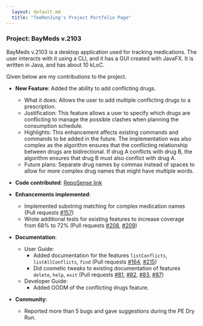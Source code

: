 ```yaml
---
  layout: default.md
  title: "TeeRenJing's Project Portfolio Page"
---
```


### Project: BayMeds v.2103

BayMeds v.2103 is a desktop application used for tracking medications. The user interacts with it using a CLI, and it has a GUI created with JavaFX. It is written in Java, and has about 10 kLoC.

Given below are my contributions to the project.

* **New Feature**: Added the ability to add conflicting drugs.
  * What it does: Allows the user to add multiple conflicting drugs to a prescription.
  * Justification: This feature allows a user to specify which drugs are conflicting to manage the possible clashes when planning the consumption schedule.
  * Highlights: This enhancement affects existing commands and commands to be added in the future.
    The implementation was also complex as the algorithm ensures that the conflicting relationship between drugs are bidirectional.
    If drug A conflicts with drug B, the algorithm ensures that drug B must also conflict with drug A.  
  * Future plans: Separate drug names by commas instead of spaces to allow for more complex drug names that might have multiple words. 
  

* **Code contributed**: [RepoSense link](https://nus-cs2103-ay2324s1.github.io/tp-dashboard/?search=teerenjing&breakdown=true)

* **Enhancements implemented**:
  * Implemented substring matching for complex medication names (Pull requests [\#157]())
  * Wrote additional tests for existing features to increase coverage from 68% to 72% (Pull requests [\#208](), [\#209]())

* **Documentation**:
  * User Guide:
    * Added documentation for the features `listConflicts`, `listAllConflicts`, `find` (Pull requests [\#164](), [\#215]())
    * Did cosmetic tweaks to existing documentation of features `delete`, `help`, `exit` (Pull requests [\#81](), [\#82](), [\#83](), [\#87]())
  * Developer Guide:
    * Added OODM of the conflicting drugs feature.

* **Community**:
  * Reported more than 5 bugs and gave suggestions during the PE Dry Run.
